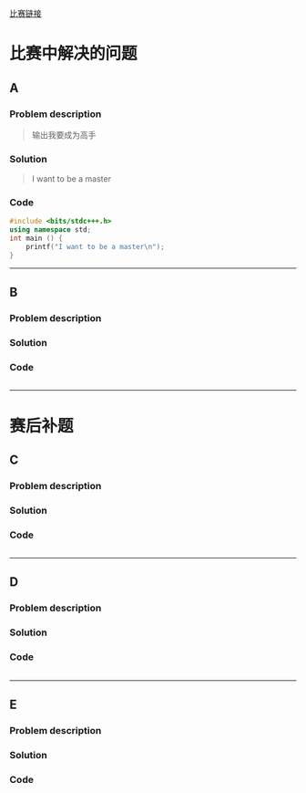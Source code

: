 [比赛链接](https://www.codeforces.com)

# 比赛中解决的问题
## A
### Problem description
> 输出我要成为高手

### Solution
> I want to be a master

### Code
```cpp
#include <bits/stdc+++.h>
using namespace std;
int main () {
    printf("I want to be a master\n");
}
```
*****


## B
### Problem description
> 

### Solution
> 

### Code
```cpp
```
*****

# 赛后补题

## C
### Problem description
> 

### Solution
> 

### Code
```cpp
```
*****


## D
### Problem description
> 

### Solution
> 

### Code
```cpp
```
*****

## E
### Problem description
> 

### Solution
> 
### Code
```cpp
```
